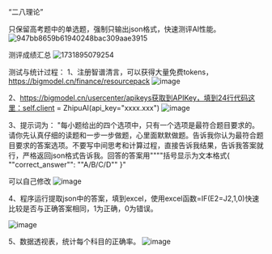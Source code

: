 “二八理论”

只保留高考题中的单选题，强制只输出json格式，快速测评AI性能。
![947bb8659b61940248bac309aae3915](https://github.com/user-attachments/assets/bd2b5ed8-0ccf-4923-acd2-d3a5c9e5c0d1)


测评成绩汇总
![1731895079254](https://github.com/user-attachments/assets/7c2cd57e-59bd-4ffe-8abb-12d6e93aecf7)

测试与统计过程：
1、注册智谱清言，可以获得大量免费tokens，https://bigmodel.cn/finance/resourcepack
![image](https://github.com/user-attachments/assets/38744eeb-f238-4f06-a73b-73188d44e39d)

2、https://bigmodel.cn/usercenter/apikeys获取到APIKey，填到24行代码这里：self.client = ZhipuAI(api_key="xxxx.xxx") 
![image](https://github.com/user-attachments/assets/945cc757-f23c-43a6-b427-0be1cc2e191e)

3、提示词为：
"每小题给出的四个选项中，只有一个选项是最符合题目要求的。请你先认真仔细的读题和一步一步做题，心里面默默做题。告诉我你认为最符合题目要求的答案选项。不要写中间思考和计算过程，直接告诉我结果，告诉我答案就行，严格返回json格式告诉我。回答的答案用""""括号显示为文本格式{
  ""correct_answer"": ""A/B/C/D""
}"

可以自己修改
![image](https://github.com/user-attachments/assets/c332c05f-8977-40d9-9953-7f5404b4e844)

4、程序运行提取json中的答案，填到excel，使用excel函数=IF(E2=J2,1,0)快速比较是否与正确答案相同，1为正确，0为错误。

![image](https://github.com/user-attachments/assets/98a49b9a-f9e0-4096-a746-b87eefad1028)

5、数据透视表，统计每个科目的正确率。
![image](https://github.com/user-attachments/assets/01268c86-f8eb-4983-8dfe-2a6e9cc863db)
